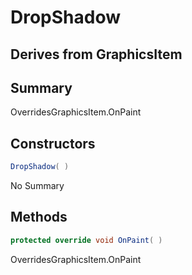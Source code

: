 # DropShadow

## Derives from GraphicsItem

## Summary

OverridesGraphicsItem.OnPaint
## Constructors

```c#
DropShadow( ) 
```
No Summary
## Methods

```c#
protected override void OnPaint( ) 
```
OverridesGraphicsItem.OnPaint
